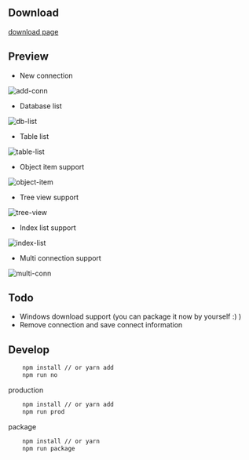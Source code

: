 ## Download

[download page](https://github.com/GaryChangCN/NiRethink/releases)

## Preview

* New connection

![add-conn](http://oyjfljgue.bkt.clouddn.com/ni1.png?imageView2/0/format/webp/q/75|imageslim)

* Database list

![db-list](http://oyjfljgue.bkt.clouddn.com/ni2.png?imageView2/0/format/webp/q/75|imageslim)

* Table list

![table-list](http://oyjfljgue.bkt.clouddn.com/ni3.png?imageView2/0/format/webp/q/75|imageslim)

* Object item support

![object-item](http://oyjfljgue.bkt.clouddn.com/ni4.png?imageView2/0/format/webp/q/75|imageslim)

* Tree view support

![tree-view](http://oyjfljgue.bkt.clouddn.com/ni5.png?imageView2/0/format/webp/q/75|imageslim)

* Index list support

![index-list](http://oyjfljgue.bkt.clouddn.com/ni6.png?imageView2/0/format/webp/q/75|imageslim)

* Multi connection support

![multi-conn](http://oyjfljgue.bkt.clouddn.com/ni8.png?imageView2/0/format/webp/q/75|imageslim)

## Todo

* Windows download support (you can package it now by yourself :) )
* Remove connection and save connect information

## Develop

```bash
    npm install // or yarn add
    npm run no
```

production

```bash
    npm install // or yarn add
    npm run prod
```

package

```bash
    npm install // or yarn
    npm run package
```